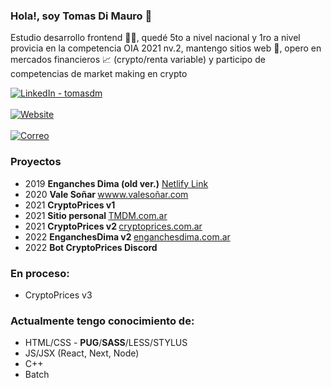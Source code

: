 ### Hola!, soy Tomas Di Mauro 👋
Estudio desarrollo frontend 👨‍💻, quedé 5to a nivel nacional y 1ro a nivel provicia en la competencia OIA 2021 nv.2, mantengo sitios web 🔧, opero en mercados financieros 📈 (crypto/renta variable) y participo de competencias de market making en crypto  <br>

<a target="_blank" href="https://www.linkedin.com/in/tomasdm/" target="_blank">
   <img alt="LinkedIn - tomasdm" src="https://img.shields.io/badge/LinkedIn-0077B5.svg?&style=for-the-badge&logo=linkedin&logoColor=white" />
</a>
<br><br>
<a target="_blank" href="https://tmdm.com.ar" target="_blank">
   <img alt="Website" src="https://img.shields.io/badge/%20Sitio%20web-%20tmdm.com.ar-red?style=for-the-badge&logo=web" />
</a> 
<br>
<br>
<a target="_blank" href="mailto:info@tmdm.com.ar" target="_blank">
   <img alt="Correo" src="https://img.shields.io/badge/Correo%20-%20info@tmdm.com.ar%20-eee?style=for-the-badge&logo=gmail" />
</a> 


### Proyectos
- 2019 <b> Enganches Dima (old ver.)</b> [Netlify Link](https://nervous-easley-7b832c.netlify.app/)
- 2020 <b> Vale Soñar </b> [wwww.valesoñar.com](https://xn--valesoar-i3a.com)
- 2021 <b> CryptoPrices v1 </b>
- 2021 <b> Sitio personal </b> [TMDM.com.ar](https://tmdm.com.ar)
- 2021 <b> CryptoPrices v2 </b> [cryptoprices.com.ar](https://cryptoprices.com.ar)
- 2022 <b> EnganchesDima v2 </b> [enganchesdima.com.ar](https://enganchesdima.com.ar)
- 2022 <b> Bot CryptoPrices Discord </b>
   
### En proceso:
- CryptoPrices v3

### Actualmente tengo conocimiento de:
- HTML/CSS - **PUG**/**SASS**/LESS/STYLUS
- JS/JSX (React, Next, Node)
- C++ 
- Batch
<!--
**TomasDmArg/TomasDmArg** is a ✨ _special_ ✨ repository because its `README.md` (this file) appears on your GitHub profile.

Here are some ideas to get you started:

- 🔭 I’m currently working on ...
- 🌱 I’m currently learning ...
- 👯 I’m looking to collaborate on ...
- 🤔 I’m looking for help with ...
- 💬 Ask me about ...
- 📫 How to reach me: ...
- 😄 Pronouns: ...
- ⚡ Fun fact: ...
-->
